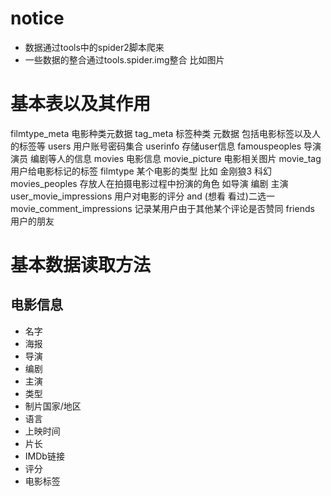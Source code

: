 # notice
* 数据通过tools中的spider2脚本爬来
* 一些数据的整合通过tools.spider.img整合 比如图片
# 基本表以及其作用

filmtype_meta 电影种类元数据
tag_meta	标签种类 元数据 包括电影标签以及人的标签等
users 用户账号密码集合
userinfo 存储user信息
famouspeoples 导演 演员 编剧等人的信息
movies 	电影信息
movie_picture 电影相关图片
movie_tag 用户给电影标记的标签
filmtype 某个电影的类型 比如 金刚狼3 科幻
movies_peoples 存放人在拍摄电影过程中扮演的角色 如导演 编剧 主演
user_movie_impressions 用户对电影的评分 and (想看 看过)二选一
movie_comment_impressions 记录某用户由于其他某个评论是否赞同
friends 用户的朋友

# 基本数据读取方法


## 电影信息
* 名字
* 海报
* 导演
* 编剧
* 主演
* 类型
* 制片国家/地区
* 语言
* 上映时间
* 片长
* IMDb链接
* 评分
* 电影标签
